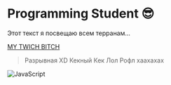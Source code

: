 # Programming Student 😎

Этот текст я посвещаю всем терранам...

[MY TWICH BITCH](https://www.twitch.tv/ryriksc2)

> Разрывная XD Кекный Кек Лол Рофл хаахахах 

![JavaScript](https://img.shields.io/badge/JavaScript-JS%20-blueviolet?style=for-the-badge&logo=appveyor)
